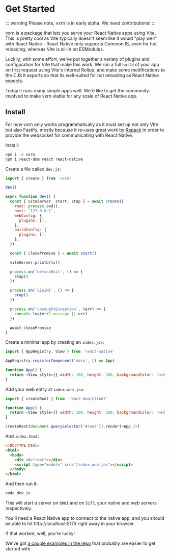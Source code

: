 # Get Started

::: warning
Please note, vxrn is in early alpha. We need contributions!
:::

vxrn is a package that lets you serve your React Native apps using Vite. This is pretty cool as Vite typically doesn't seem like it would "play well" with React Native - React Native only supports CommonJS, even for hot reloading, whereas Vite is all-in on ESModules.

Luckily, with some effort, we've put together a variety of plugins and configuration for Vite that make this work. We run a full `build` of your app on first request using Vite's internal Rollup, and make some modifications to the CJS it exports so that its well-suited for hot reloading as React Native expects.

Today it runs many simple apps well. We'd like to get the community involved to make vxrn viable for any scale of React Native app.

## Install

For now vxrn only works programmatically as it must set up not only Vite but also Fastify, mostly because it re-uses great work by [Repack](https://re-pack.netlify.app/) in order to provide the websocket for communicating with React Native.

Install:

```bash
npm i -d vxrn
npm i react-dom react react-native
```

Create a file called `dev.js`:

```js
import { create } from 'vxrn'

dev()

async function dev() {
  const { viteServer, start, stop } = await create({
    root: process.cwd(),
    host: '127.0.0.1',
    webConfig: {
      plugins: [],
    },
    buildConfig: {
      plugins: [],
    },
  })

  const { closePromise } = await start()

  viteServer.printUrls()

  process.on('beforeExit', () => {
    stop()
  })

  process.on('SIGINT', () => {
    stop()
  })

  process.on('uncaughtException', (err) => {
    console.log(err?.message || err)
  })

  await closePromise
}
```

Create a minimal app by creating an `index.jsx`:

```js
import { AppRegistry, View } from 'react-native'

AppRegistry.registerComponent('main', () => App)

function App() {
  return <View style={{ width: 100, height: 100, backgroundColor: 'red' }} />
}
```

Add your web entry at `index.web.jsx`:

```js
import { createRoot } from 'react-dom/client'

function App() {
  return <View style={{ width: 100, height: 100, backgroundColor: 'red' }} />
}

createRoot(document.querySelector('#root')).render(<App />)
```

And `index.html`:

```html
<!DOCTYPE html>
<html>
  <body>
    <div id="root"></div>
    <script type="module" src="/index.web.jsx"></script>
  </body>
</html>
```

And then run it:

```bash
node dev.js
```

This will start a server on `8081` and on `5173`, your native and web servers respectively.

You'll need a React Native app to connect to the native app, and you should be able to hit http://localhost:5173 right away in your browser.

If that worked, well, you're lucky!

We've got [a couple examples in the repo](https://github.com/natew/vxrn) that probably are easier to get started with.

